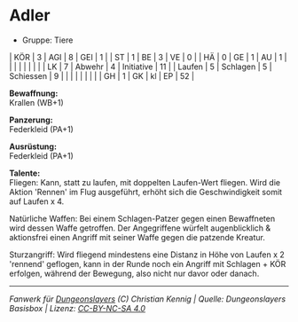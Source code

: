 # Adler  
- Gruppe: Tiere  

| KÖR    | 3 | AGI      | 8  | GEI        | 1  |
| ST     | 1 | BE       | 3  | VE         | 0  |
| HÄ     | 0 | GE       | 1  | AU         | 1  |
|        |   |          |    |            |    |
| LK     | 7 | Abwehr   | 4  | Initiative | 11 |
| Laufen | 5 | Schlagen | 5  | Schiessen  | 9  |
|        |   |          |    |            |    |
| GH     | 1 | GK       | kl | EP         | 52 |


**Bewaffnung:**  
Krallen (WB+1)

**Panzerung:**  
Federkleid (PA+1)

**Ausrüstung:**  
Federkleid (PA+1)

**Talente:**  
Fliegen: Kann, statt zu laufen, mit doppelten Laufen-Wert fliegen. Wird die Aktion 'Rennen' im Flug ausgeführt, erhöht sich die Geschwindigkeit somit auf Laufen x 4.

Natürliche Waffen: Bei einem Schlagen-Patzer gegen einen Bewaffneten wird dessen Waffe getroffen. Der Angegriffene würfelt augenblicklich & aktionsfrei einen Angriff mit seiner Waffe gegen die patzende Kreatur.

Sturzangriff: Wird fliegend mindestens eine Distanz in Höhe von Laufen x 2 'rennend' geflogen, kann in der Runde noch ein Angriff mit Schlagen + KÖR erfolgen, während der Bewegung, also nicht nur davor oder danach.





___
*Fanwerk für [Dungeonslayers](https://www.dungeonslayers.net/) (C) Christian Kennig | Quelle: Dungeonslayers Basisbox | Lizenz: [CC-BY-NC-SA 4.0](https://creativecommons.org/licenses/by-nc-sa/4.0/deed.de)*